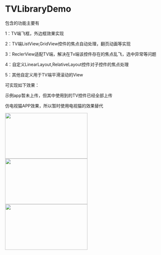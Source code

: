 # TVLibraryDemo
包含的功能主要有

1：TV端飞框，外边框效果实现

2：TV端ListView,GridView控件的焦点自动处理，翻页动画等实现

3：ReclerView适配TV端，解决在Tv端该控件存在的焦点乱飞，选中异常等问题

4：自定义LinearLayout,RelativeLayout控件对子控件的焦点处理

5：其他自定义用于TV端平滑滚动的View

可实现如下效果：

示例app暂未上传，但其中使用到的TV控件已经全部上传

仿电视猫APP效果，所以暂时使用电视猫的效果替代

<img src="https://github.com/zhangtiansheng/TVLibraryDemo/blob/master/image/1.jpg" width=270 height=150/>
<img src="https://github.com/zhangtiansheng/TVLibraryDemo/blob/master/image/3.jpg" width=270 height=150/>
<img src="https://github.com/zhangtiansheng/TVLibraryDemo/blob/master/image/4.jpg" width=270 height=150/>

